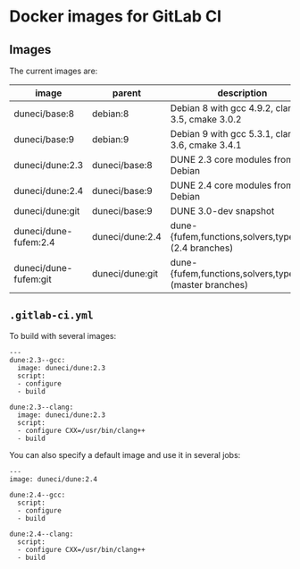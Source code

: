 Docker images for GitLab CI
===========================

Images
------

The current images are:

| image                    | parent          | description                                               |
|--------------------------|-----------------|-----------------------------------------------------------|
| duneci/base:8            | debian:8        | Debian 8 with gcc 4.9.2, clang 3.5, cmake 3.0.2           |
| duneci/base:9            | debian:9        | Debian 9 with gcc 5.3.1, clang 3.6, cmake 3.4.1           |
| duneci/dune:2.3          | duneci/base:8   | DUNE 2.3 core modules from Debian                         |
| duneci/dune:2.4          | duneci/base:9   | DUNE 2.4 core modules from Debian                         |
| duneci/dune:git          | duneci/base:9   | DUNE 3.0-dev snapshot                                     |
| duneci/dune-fufem:2.4    | duneci/dune:2.4 | dune-{fufem,functions,solvers,typetree} (2.4 branches)    |
| duneci/dune-fufem:git    | duneci/dune:git | dune-{fufem,functions,solvers,typetree} (master branches) |

`.gitlab-ci.yml`
----------------

To build with several images:
```
---
dune:2.3--gcc:
  image: duneci/dune:2.3
  script:
  - configure
  - build

dune:2.3--clang:
  image: duneci/dune:2.3
  script:
  - configure CXX=/usr/bin/clang++
  - build
```

You can also specify a default image and use it in several jobs:

```
---
image: duneci/dune:2.4

dune:2.4--gcc:
  script:
  - configure
  - build

dune:2.4--clang:
  script:
  - configure CXX=/usr/bin/clang++
  - build
```
